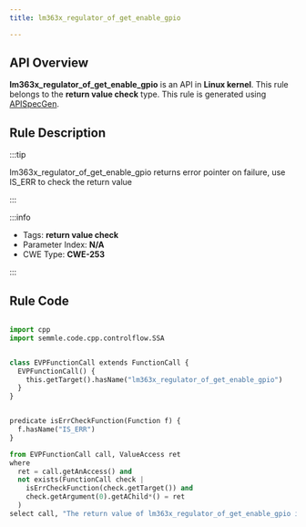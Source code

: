 ```yaml
---
title: lm363x_regulator_of_get_enable_gpio

---
```



## API Overview
**lm363x_regulator_of_get_enable_gpio** is an API in **Linux kernel**. This rule belongs to the **return value check** type. This rule is generated using [APISpecGen](../../tools/APISpecGen).
## Rule Description

:::tip

lm363x_regulator_of_get_enable_gpio returns error pointer on failure, use IS_ERR to check the return value

:::

:::info

- Tags: **return value check**
- Parameter Index: **N/A**
- CWE Type: **CWE-253**

:::

## Rule Code
```python

import cpp
import semmle.code.cpp.controlflow.SSA


class EVPFunctionCall extends FunctionCall {
  EVPFunctionCall() {
    this.getTarget().hasName("lm363x_regulator_of_get_enable_gpio")
  }
}


predicate isErrCheckFunction(Function f) {
  f.hasName("IS_ERR") 
}

from EVPFunctionCall call, ValueAccess ret
where
  ret = call.getAnAccess() and
  not exists(FunctionCall check |
    isErrCheckFunction(check.getTarget()) and
    check.getArgument(0).getAChild*() = ret
  )
select call, "The return value of lm363x_regulator_of_get_enable_gpio is not checked with IS_ERR."
    
```